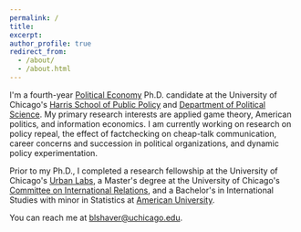 ```yaml
---
permalink: /
title: 
excerpt:
author_profile: true
redirect_from: 
  - /about/
  - /about.html
--- 
```


I'm a fourth-year [Political Economy](https://politicaleconomy.uchicago.edu/) Ph.D. candidate at the University of Chicago's [Harris School of Public Policy](https://harris.uchicago.edu/) and [Department of Political Science](https://political-science.uchicago.edu/). My primary research interests are applied game theory, American politics, and information economics. I am currently working on research on policy repeal, the effect of factchecking on cheap-talk communication, career concerns and succession in political organizations, and dynamic policy experimentation. 

Prior to my Ph.D., I completed a research fellowship at the University of Chicago's [Urban Labs](https://urbanlabs.uchicago.edu/), a Master's degree at the University of Chicago's [Committee on International Relations](https://cir.uchicago.edu/), and a Bachelor's in International Studies with minor in Statistics at [American University](https://www.american.edu/). 

You can reach me at [blshaver@uchicago.edu](mailto:blshaver@uchicago.edu). 
